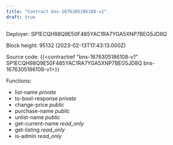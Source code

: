 ```yaml
---
title: "Contract bns-1676305186108-v1"
draft: true
---
```

Deployer: SP1ECQH98Q9E50F485YAC1RA7YGA5XNP7BEG5JD8Q


 



Block height: 95132 (2023-02-13T17:43:13.000Z)

Source code: {{<contractref "bns-1676305186108-v1" SP1ECQH98Q9E50F485YAC1RA7YGA5XNP7BEG5JD8Q bns-1676305186108-v1>}}

Functions:

* list-name _private_
* to-bool-response _private_
* change-price _public_
* purchase-name _public_
* unlist-name _public_
* get-current-name _read_only_
* get-listing _read_only_
* is-admin _read_only_
